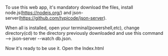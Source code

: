 To use this web app, it's mandatory download the files, install node.js(https://nodejs.org/) and json-server(https://github.com/typicode/json-server).

When all is installed, open your terminal(powershell,etc), change directory(cd) to the directory previously downloaded and use this command --> json-server --watch db.json.

Now it's ready to be use it. Open the Index.html